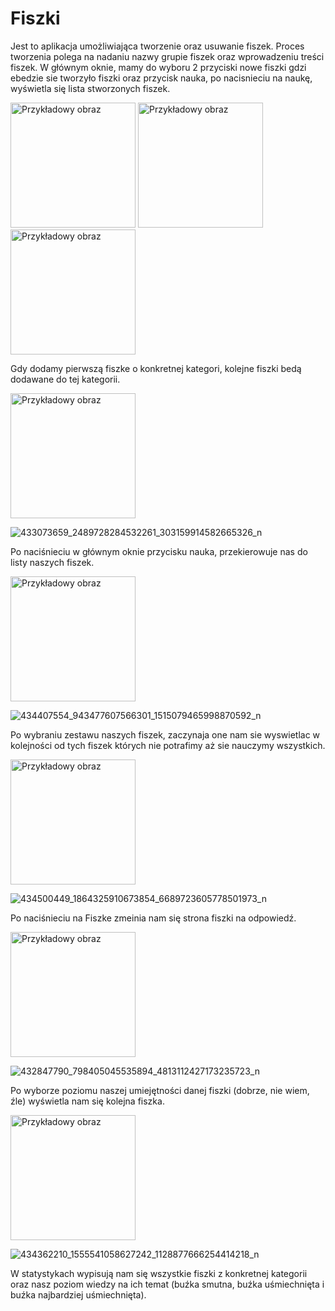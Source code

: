 # Fiszki

Jest to aplikacja umożliwiająca tworzenie oraz usuwanie fiszek. Proces tworzenia polega na nadaniu nazwy grupie fiszek oraz wprowadzeniu treści fiszek. W głównym oknie, mamy do wyboru 2 przyciski nowe fiszki gdzi ebedzie sie tworzyło fiszki oraz przycisk nauka, po nacisnieciu na naukę, wyświetla się lista stworzonych fiszek. 

<img src="https://github.com/Jey0204/Fiszki/assets/130754053/94f014b8-3f97-403a-bb34-c08e42d1c0a2" alt="Przykładowy obraz" width="200" height="auto">

<img src="(https://github.com/Jey0204/Fiszki/assets/130754053/fff7fc5c-5f96-4d75-88a4-ce970004b55c)" alt="Przykładowy obraz" width="200" height="auto">
<img src="https://github.com/Jey0204/Fiszki/assets/130754053/b7829965-0b66-4867-bca4-7c70324de7dc" alt="Przykładowy obraz" width="200" height="auto">


Gdy dodamy pierwszą fiszke o konkretnej kategori, kolejne fiszki bedą dodawane do tej kategorii.

<img src="https://github.com/Jey0204/Fiszki/assets/130754053/94f014b8-3f97-403a-bb34-c08e42d1c0a2" alt="Przykładowy obraz" width="200" height="auto">

![433073659_2489728284532261_303159914582665326_n](https://github.com/Jey0204/Fiszki/assets/130754053/73336e2d-2b9f-4d3f-b07f-181c964d1d1c)

Po naciśnieciu w głównym oknie przycisku nauka, przekierowuje nas do listy naszych fiszek.

<img src="https://github.com/Jey0204/Fiszki/assets/130754053/94f014b8-3f97-403a-bb34-c08e42d1c0a2" alt="Przykładowy obraz" width="200" height="auto">

![434407554_943477607566301_1515079465998870592_n](https://github.com/Jey0204/Fiszki/assets/130754053/9467af09-dad6-41d4-92aa-d445c060a667)

Po wybraniu zestawu naszych fiszek, zaczynaja one nam sie wyswietlac w kolejności od tych fiszek których nie potrafimy aż sie nauczymy wszystkich.

<img src="https://github.com/Jey0204/Fiszki/assets/130754053/94f014b8-3f97-403a-bb34-c08e42d1c0a2" alt="Przykładowy obraz" width="200" height="auto">

![434500449_1864325910673854_6689723605778501973_n](https://github.com/Jey0204/Fiszki/assets/130754053/03152215-3a09-4416-a0fb-a44d0d118df8)

Po naciśnieciu na Fiszke zmeinia nam się strona fiszki na odpowiedź.

<img src="https://github.com/Jey0204/Fiszki/assets/130754053/94f014b8-3f97-403a-bb34-c08e42d1c0a2" alt="Przykładowy obraz" width="200" height="auto">

![432847790_798405045535894_4813112427173235723_n](https://github.com/Jey0204/Fiszki/assets/130754053/c23317cc-5f32-4ac2-ad28-e8c0a57839dd)

Po wyborze poziomu naszej umiejętności danej fiszki (dobrze, nie wiem, źle) wyświetla nam się kolejna fiszka.

<img src="https://github.com/Jey0204/Fiszki/assets/130754053/94f014b8-3f97-403a-bb34-c08e42d1c0a2" alt="Przykładowy obraz" width="200" height="auto">

![434362210_1555541058627242_1128877666254414218_n](https://github.com/Jey0204/Fiszki/assets/130754053/586e5754-b858-440c-84e0-1ca705024d8d)

W statystykach wypisują nam się wszystkie fiszki z konkretnej kategorii oraz nasz poziom wiedzy na ich temat (buźka smutna, buźka uśmiechnięta i buźka najbardziej uśmiechnięta).
